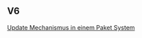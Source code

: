 ## V6
[Update Mechanismus in einem Paket System](https://burns.in.htwg-konstanz.de/labworks-SYSO_SS16/syso_ss16_2/blob/master/v6/README.md)
